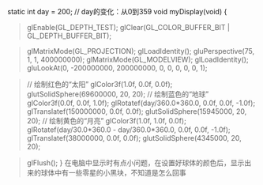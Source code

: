 static int day = 200; // day的变化：从0到359
void myDisplay(void)
{
> glEnable(GL\_DEPTH\_TEST);
> glClear(GL\_COLOR\_BUFFER\_BIT | GL\_DEPTH\_BUFFER\_BIT);

> glMatrixMode(GL\_PROJECTION);
> glLoadIdentity();
> gluPerspective(75, 1, 1, 400000000);
> glMatrixMode(GL\_MODELVIEW);
> glLoadIdentity();
> gluLookAt(0, -200000000, 200000000, 0, 0, 0, 0, 0, 1);

> // 绘制红色的“太阳”
> glColor3f(1.0f, 0.0f, 0.0f);
> glutSolidSphere(69600000, 20, 20);
> // 绘制蓝色的“地球”
> glColor3f(0.0f, 0.0f, 1.0f);
> glRotatef(day/360.0\*360.0, 0.0f, 0.0f, -1.0f);
> glTranslatef(150000000, 0.0f, 0.0f);
> glutSolidSphere(15945000, 20, 20);
> // 绘制黄色的“月亮”
> glColor3f(1.0f, 1.0f, 0.0f);
> glRotatef(day/30.0\*360.0 - day/360.0\*360.0, 0.0f, 0.0f, -1.0f);
> glTranslatef(38000000, 0.0f, 0.0f);
> glutSolidSphere(4345000, 20, 20);

> glFlush();
}
在电脑中显示时有点小问题，在设置好球体的颜色后，显示出来的球体中有一些零星的小黑块，不知道是怎么回事